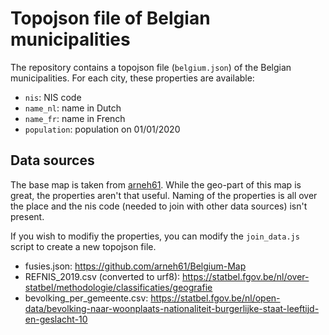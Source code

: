 # Topojson file of Belgian municipalities
The repository contains a topojson file (`belgium.json`) of the Belgian municipalities. For each city, these properties are available:

- `nis`: NIS code
- `name_nl`: name in Dutch
- `name_fr`: name in French
- `population`: population on 01/01/2020

## Data sources
The base map is taken from [arneh61](https://github.com/arneh61/Belgium-Map). While the geo-part of this map is great, the properties aren't that useful. Naming of the properties is all over the place and the nis code (needed to join with other data sources) isn't present.

If you wish to modifiy the properties, you can modify the `join_data.js` script to create a new topojson file.

- fusies.json: https://github.com/arneh61/Belgium-Map
- REFNIS_2019.csv (converted to urf8): https://statbel.fgov.be/nl/over-statbel/methodologie/classificaties/geografie
- bevolking_per_gemeente.csv: https://statbel.fgov.be/nl/open-data/bevolking-naar-woonplaats-nationaliteit-burgerlijke-staat-leeftijd-en-geslacht-10

